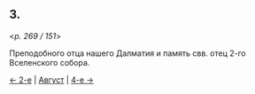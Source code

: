 
## 3.

<*p. 269 / 151*>

Преподобного отца нашего Далматия и память свв. отец 2-го Вселенского собора.

[← 2-е](08_02_GMT.ru.md) | [Август](README.md#3-й) | [4-е →](08_04_GMT.ru.md)
